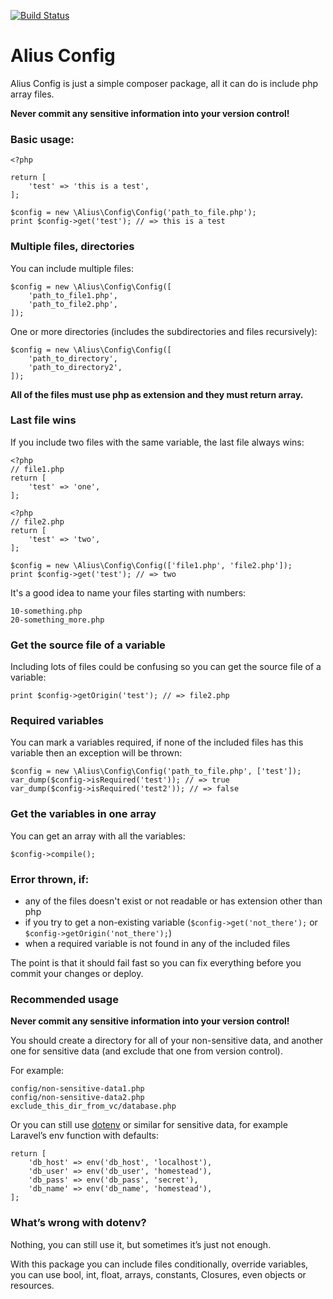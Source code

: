 [![Build Status](https://travis-ci.org/vegvari/AliusConfig.svg?branch=master)](https://travis-ci.org/vegvari/AliusConfig)

# Alius Config

Alius Config is just a simple composer package, all it can do is include php
array files.

**Never commit any sensitive information into your version control!**

### Basic usage:

```
<?php

return [
    'test' => 'this is a test',
];
```

```
$config = new \Alius\Config\Config('path_to_file.php');
print $config->get('test'); // => this is a test
```

### Multiple files, directories

You can include multiple files:

```
$config = new \Alius\Config\Config([
    'path_to_file1.php',
    'path_to_file2.php',
]);
```

One or more directories (includes the subdirectories and files recursively):

```
$config = new \Alius\Config\Config([
    'path_to_directory',
    'path_to_directory2',
]);
```

**All of the files must use php as extension and they must return array.**

### Last file wins

If you include two files with the same variable, the last file always wins:

```
<?php
// file1.php
return [
    'test' => 'one',
];
```

```
<?php
// file2.php
return [
    'test' => 'two',
];
```

```
$config = new \Alius\Config\Config(['file1.php', 'file2.php']);
print $config->get('test'); // => two
```

It's a good idea to name your files starting with numbers:

```
10-something.php
20-something_more.php
```

### Get the source file of a variable

Including lots of files could be confusing so you can get the source file of a
variable:

```
print $config->getOrigin('test'); // => file2.php
```

### Required variables

You can mark a variables required, if none of the included files has this
variable then an exception will be thrown:

```
$config = new \Alius\Config\Config('path_to_file.php', ['test']);
var_dump($config->isRequired('test')); // => true
var_dump($config->isRequired('test2')); // => false
```

### Get the variables in one array

You can get an array with all the variables:

```
$config->compile();
```

### Error thrown, if:

- any of the files doesn't exist or not readable or has extension other than php
- if you try to get a non-existing variable (```$config->get('not_there');```
  or ```$config->getOrigin('not_there');```)
- when a required variable is not found in any of the included files

The point is that it should fail fast so you can fix everything before you
commit your changes or deploy.

### Recommended usage

**Never commit any sensitive information into your version control!**

You should create a directory for all of your non-sensitive data, and another
one for sensitive data (and exclude that one from version control).

For example:

```
config/non-sensitive-data1.php
config/non-sensitive-data2.php
exclude_this_dir_from_vc/database.php
```

Or you can still use [dotenv](https://github.com/vlucas/phpdotenv) or similar
for sensitive data, for example Laravel’s env function with defaults:

```
return [
    'db_host' => env('db_host', 'localhost'),
    'db_user' => env('db_user', 'homestead'),
    'db_pass' => env('db_pass', 'secret'),
    'db_name' => env('db_name', 'homestead'),
];
```

### What’s wrong with dotenv?

Nothing, you can still use it, but sometimes it’s just not enough.

With this package you can include files conditionally, override variables, you
can use bool, int, float, arrays, constants, Closures, even objects or resources.
